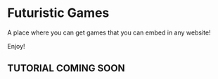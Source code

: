 # Futuristic Games

A place where you can get games that you can embed in any website!

Enjoy!

## TUTORIAL COMING SOON
